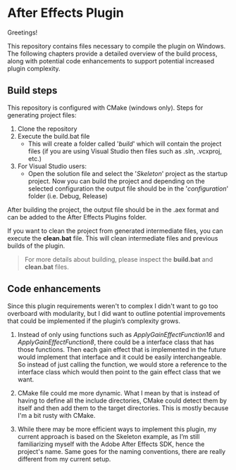 # After Effects Plugin

Greetings!

This repository contains files necessary to compile the plugin on Windows. The following chapters provide a detailed overview of the build process, along with potential code enhancements to support potential increased plugin complexity.

## Build steps
This repository is configured with CMake (windows only). Steps for generating project files:
1. Clone the repository
2. Execute the build.bat file
	* This will create a folder called '*build*' which will contain the project files (if you are using Visual Studio then
	       files such as .sln, .vcxproj, etc.)
3.  For Visual Studio users:
	* Open the solution file and select the '*Skeleton*' project as the startup project. Now you can build the project and depending on the selected configuration the output file should be in the '*configuration*' folder (i.e. Debug, Release)

After building the project, the output file should be in the .aex format and can be added to the After Effects Plugins folder.

If you want to clean the project from generated intermediate files, you can execute the **clean.bat** file. This will clean intermediate files and previous builds of the plugin. 
> For more details about building, please inspect the **build.bat** and **clean.bat** files.

## Code enhancements

Since this plugin requirements weren't to complex I didn't want to go too overboard with modularity, but I did want to outline potential improvements that could be implemented if the plugin’s complexity grows.

 1. Instead of only using functions such as *ApplyGainEffectFunction16* and *ApplyGainEffectFunction8*, there could be a interface class that has those functions. Then each gain effect that is implemented in the future would implement that interface and it could be easily interchangeable. So instead of just calling the function, we would store a reference to the interface class which would then point to the gain effect class that we want.

 2. CMake file could me more dynamic. What I mean by that is instead of having to define all the include directories, CMake could detect them by itself and then add them to the target directories. This is mostly because I'm a bit rusty with CMake.

 3. While there may be more efficient ways to implement this plugin, my current approach is based on the Skeleton example, as I’m still familiarizing myself with the Adobe After Effects SDK, hence the project's name. Same goes for the naming conventions, there are really different from my current setup.
